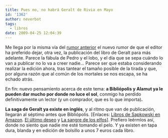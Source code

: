 ```yaml
---
title: Pues no, no habrá Geralt de Rivia en Mayo
id: '1362'
author: neverbot
tags:
  - libros
date: 2009-04-25 12:04:39
---
```


Me llega por la misma vía del [rumor anterior](/26-de-mayo-publicacion-del-ultimo-libro-de-geralt/) el nuevo rumor de que el editor ha preferido dejar, otra vez, la publicación del libro de Geralt para más adelante. Parece la fábula de Pedro y el lobo, y el día que se sepa cuándo lo van a publicar no lo va a creer nadie... Parece ser que estaba considerando realizar la edición ahora, tras tantear el tamaño posible de la tirada y que, por alguna razón que al común de los mortales se nos escapa, se ha echado atrás.

En fin: nuevo pensamiento acerca de este tema: **a Bibliópolis y Alamut ya le pueden dar mucho por donde no luce el sol**, conmigo ha perdido definitivamente un lector (y un comprador, que es lo que importa)**.**

**La saga de Geralt ya existe en inglés**, y al ritmo que van de publicación, llegarán al séptimo antes que Bibliópolis. \[Enlaces: [Libros de Sapkowski en Amazon](http://www.amazon.com/exec/obidos/search-handle-url/ref=ntt_athr_dp_sr_1?_encoding=UTF8&search-type=ss&index=books&field-author=Andrzej%20Sapkowski). [El último deseo](http://www.amazon.com/Last-Wish-Andrzej-Sapkowski/dp/0316029181/ref=sr_1_1?ie=UTF8&s=books&qid=1240653275&sr=1-1) y [La sangre de los elfos](http://www.amazon.com/Blood-Elves-Witcher-Andrzej-Sapkowski/dp/031602919X/ref=sr_1_2?ie=UTF8&s=books&qid=1240653275&sr=1-2)\]. Prefiero leérmlos así, donde no siento que nadie me esté tomando el pelo. Y ya existen en tapa dura, blanda y en edición de bolsillo a unos 7 euros cada libro.